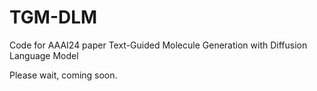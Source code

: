 # TGM-DLM
Code for AAAI24 paper Text-Guided Molecule Generation with Diffusion Language Model 

Please wait, coming soon.
